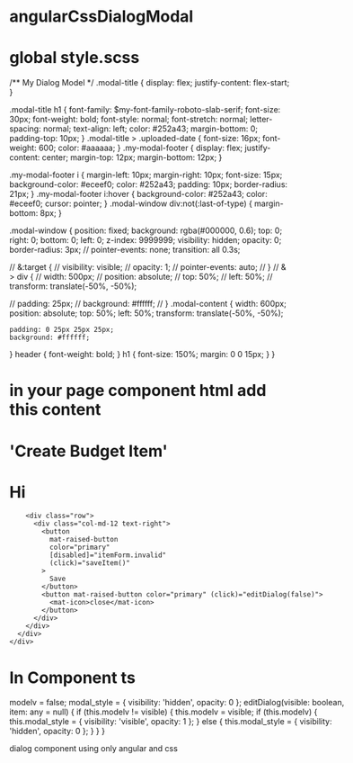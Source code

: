 # angularCssDialogModal

# global style.scss


/**
My Dialog Model 
*/
.modal-title {
  display: flex;
  justify-content: flex-start;
}

.modal-title h1 {
  font-family: $my-font-family-roboto-slab-serif;
  font-size: 30px;
  font-weight: bold;
  font-style: normal;
  font-stretch: normal;
  letter-spacing: normal;
  text-align: left;
  color: #252a43;
  margin-bottom: 0;
  padding-top: 10px;
}
.modal-title > .uploaded-date {
  font-size: 16px;
  font-weight: 600;
  color: #aaaaaa;
}
.my-modal-footer {
  display: flex;
  justify-content: center;
  margin-top: 12px;
  margin-bottom: 12px;
}

.my-modal-footer i {
  margin-left: 10px;
  margin-right: 10px;
  font-size: 15px;
  background-color: #eceef0;
  color: #252a43;
  padding: 10px;
  border-radius: 21px;
}
.my-modal-footer i:hover {
  background-color: #252a43;
  color: #eceef0;
  cursor: pointer;
}
.modal-window div:not(:last-of-type) {
  margin-bottom: 8px;
}

.modal-window {
  position: fixed;
  background: rgba(#000000, 0.6);
  top: 0;
  right: 0;
  bottom: 0;
  left: 0;
  z-index: 9999999;
  visibility: hidden;
  opacity: 0;
  border-radius: 3px;
  // pointer-events: none;
  transition: all 0.3s;

  // &:target {
  //   visibility: visible;
  //   opacity: 1;
  //   pointer-events: auto;
  // }
  // & > div {
  //   width: 500px;
  //   position: absolute;
  //   top: 50%;
  //   left: 50%;
  //   transform: translate(-50%, -50%);

  //   padding: 25px;
  //   background: #ffffff;
  // }
  .modal-content {
    width: 600px;
    position: absolute;
    top: 50%;
    left: 50%;
    transform: translate(-50%, -50%);

    padding: 0 25px 25px 25px;
    background: #ffffff;
  }
  header {
    font-weight: bold;
  }
  h1 {
    font-size: 150%;
    margin: 0 0 15px;
  }
}




# in your page component  html add this content


  <div id="open-modal" class="modal-window" [ngStyle]="modal_style">
    <div class="modal-content" style="width:600px;">
      <a title="Close" class="modal-close" (click)="editDialog(false)">
        <i class="far fa-times-circle"></i>
      </a>
      <div class="modal-title">
        <div style="flex-grow: 1;">
          <h1> 'Create Budget Item'</h1>
        </div>
      </div>
      <div class="my-modal-body">
        <div class="row">
          <div class="col-md-12">
            <h1>Hi</h1>
          </div>
        </div>

        <div class="row">
          <div class="col-md-12 text-right">
            <button
              mat-raised-button
              color="primary"
              [disabled]="itemForm.invalid"
              (click)="saveItem()"
            >
              Save
            </button>
            <button mat-raised-button color="primary" (click)="editDialog(false)">
              <mat-icon>close</mat-icon>
            </button>
          </div>
        </div>
      </div>
    </div>
  </div>


# In Component ts 


  modelv = false;
  modal_style = {
    visibility: 'hidden',
    opacity: 0
  };
  editDialog(visible: boolean, item: any = null) {
     if (this.modelv != visible) {
      this.modelv = visible;
      if (this.modelv) {
        this.modal_style = {
          visibility: 'visible',
          opacity: 1
        };
      } else {
        this.modal_style = {
          visibility: 'hidden',
          opacity: 0
        };
      }
    }
  }



dialog component using only angular and css 
